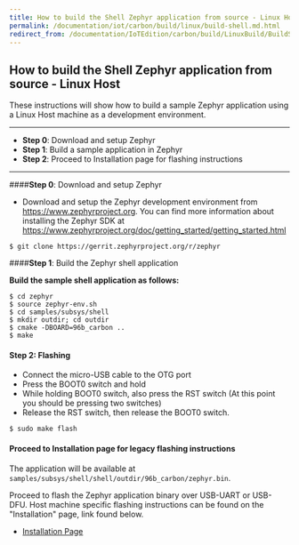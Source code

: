 ```yaml
---
title: How to build the Shell Zephyr application from source - Linux Host
permalink: /documentation/iot/carbon/build/linux/build-shell.md.html
redirect_from: /documentation/IoTEdition/carbon/build/LinuxBuild/BuildShell.md.html
---
```

## How to build the Shell Zephyr application from source - Linux Host

These instructions will show how to build a sample Zephyr application using a Linux Host machine as a development environment.

***

- **Step 0**: Download and setup Zephyr
- **Step 1**: Build a sample application in Zephyr
- **Step 2**: Proceed to Installation page for flashing instructions

***

####**Step 0**: Download and setup Zephyr
- Download and setup the Zephyr development environment from https://www.zephyrproject.org. You can find more information about installing the Zephyr SDK at https://www.zephyrproject.org/doc/getting_started/getting_started.html

```shell
$ git clone https://gerrit.zephyrproject.org/r/zephyr
```

####**Step 1**: Build the Zephyr shell application

**Build the sample shell application as follows:**

```shell
$ cd zephyr
$ source zephyr-env.sh
$ cd samples/subsys/shell
$ mkdir outdir; cd outdir
$ cmake -DBOARD=96b_carbon ..
$ make
```

#### **Step 2**: Flashing

- Connect the micro-USB cable to the OTG port
- Press the BOOT0 switch and hold
- While holding BOOT0 switch, also press the RST switch (At this point you should be pressing two switches)
- Release the RST switch, then release the BOOT0 switch.

```shell
$ sudo make flash
```

#### Proceed to Installation page for legacy flashing instructions

The application will be available at ```samples/subsys/shell/shell/outdir/96b_carbon/zephyr.bin```.

Proceed to flash the Zephyr application binary over USB-UART or USB-DFU. Host machine specific flashing instructions can be found on the "Installation" page, link found below.

- [Installation Page](../../installation/)
